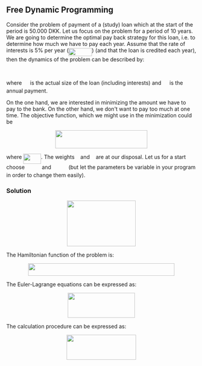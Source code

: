 
## Free Dynamic Programming

Consider the problem of payment of a (study) loan which at the start of the period is 50.000 DKK. Let us focus on the problem for a period of 10 years. We are going to determine the optimal pay back strategy for this loan, i.e. to determine how much we have to pay each year. Assume that the rate of interests is 5% per year (<img src="/examples/dynamic/tex/0fb0a90a27d21e3e7a2beadc23f90e2b.svg?invert_in_darkmode&sanitize=true" align=middle width=61.717981049999985pt height=21.18721440000001pt/>) (and that the loan is credited each year), then the dynamics of the problem can be described by:

<p align="center"><img src="/examples/dynamic/tex/2d5d07e619e1954075306f7ec2e18680.svg?invert_in_darkmode&sanitize=true" align=middle width=235.69902015pt height=16.438356pt/></p>

where <img src="/examples/dynamic/tex/9fc20fb1d3825674c6a279cb0d5ca636.svg?invert_in_darkmode&sanitize=true" align=middle width=14.045887349999989pt height=14.15524440000002pt/> is the actual size of the loan (including interests) and <img src="/examples/dynamic/tex/194516c014804d683d1ab5a74f8c5647.svg?invert_in_darkmode&sanitize=true" align=middle width=14.061172949999989pt height=14.15524440000002pt/> is the annual payment.

On the one hand, we are interested in minimizing the amount we have to pay to the bank. On the other hand, we don't want to pay too much at one time. The objective function, which we might use in the minimization could be

<p align="center"><img src="/examples/dynamic/tex/5a24b641a3f8f17a750e89097bc0df4f.svg?invert_in_darkmode&sanitize=true" align=middle width=244.19174835pt height=47.806078649999996pt/></p>

where <img src="/examples/dynamic/tex/97508462f9677c6712ed4facd82f8fe7.svg?invert_in_darkmode&sanitize=true" align=middle width=46.97476244999999pt height=26.76175259999998pt/>. The weights <img src="/examples/dynamic/tex/89f2e0d2d24bcf44db73aab8fc03252c.svg?invert_in_darkmode&sanitize=true" align=middle width=7.87295519999999pt height=14.15524440000002pt/> and <img src="/examples/dynamic/tex/2ec6e630f199f589a2402fdf3e0289d5.svg?invert_in_darkmode&sanitize=true" align=middle width=8.270567249999992pt height=14.15524440000002pt/> are at our disposal. Let us for a start choose <img src="/examples/dynamic/tex/2739ad0df0f8943bffcfbb357b18bccd.svg?invert_in_darkmode&sanitize=true" align=middle width=37.71869144999999pt height=14.15524440000002pt/> and <img src="/examples/dynamic/tex/c2c49e1d7381be624319ea37c3129da2.svg?invert_in_darkmode&sanitize=true" align=middle width=38.11630349999999pt height=14.15524440000002pt/> (but let the parameters be variable in your program in order to change them easily).

### Solution

<p align="center"><img src="/examples/dynamic/tex/81c20079db702e373cfd6005d03ae3eb.svg?invert_in_darkmode&sanitize=true" align=middle width=181.3731051pt height=120.93929924999999pt/></p>

The Hamiltonian function of the problem is:

<p align="center"><img src="/examples/dynamic/tex/570a67e6efed9d5f3186cc7c66ec0c26.svg?invert_in_darkmode&sanitize=true" align=middle width=388.86735195pt height=32.990165999999995pt/></p>

The Euler-Lagrange equations can be expressed as:

<p align="center"><img src="/examples/dynamic/tex/8700038f517b51564b85e8038bf29a9d.svg?invert_in_darkmode&sanitize=true" align=middle width=178.87260105pt height=65.47944315pt/></p>

The calculation procedure can be expressed as:

<p align="center"><img src="/examples/dynamic/tex/ed4052666bbd37b3c57cb9161451bc47.svg?invert_in_darkmode&sanitize=true" align=middle width=184.24933889999997pt height=65.753424pt/></p>
